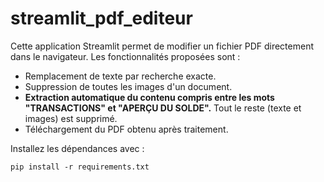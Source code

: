 # streamlit_pdf_editeur

Cette application Streamlit permet de modifier un fichier PDF directement dans le navigateur. Les fonctionnalités proposées sont :

- Remplacement de texte par recherche exacte.
- Suppression de toutes les images d'un document.
- **Extraction automatique du contenu compris entre les mots "TRANSACTIONS" et "APERÇU DU SOLDE".** Tout le reste (texte et images) est supprimé.
- Téléchargement du PDF obtenu après traitement.

Installez les dépendances avec :
```
pip install -r requirements.txt
```
